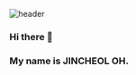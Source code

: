 ![header](https://capsule-render.vercel.app/api?type=waving&color=auto&height=300&section=header&text=JINCHEOL5%20&fontSize=90)

### Hi there 👋 
### My name is JINCHEOL OH. 

<!--
**jincheol5/jincheol5** is a ✨ _special_ ✨ repository because its `README.md` (this file) appears on your GitHub profile.

Here are some ideas to get you started:

- 🔭 I’m currently working on ...
- 🌱 I’m currently learning ...
- 👯 I’m looking to collaborate on ...
- 🤔 I’m looking for help with ...
- 💬 Ask me about ...
- 📫 How to reach me: ...
- 😄 Pronouns: ...
- ⚡ Fun fact: ...
-->
